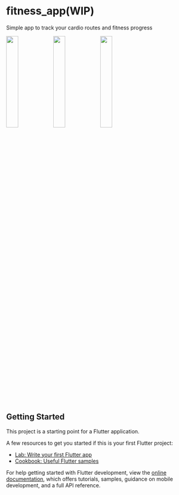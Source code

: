 # fitness_app(WIP)

Simple app to track your cardio routes and fitness progress

<img src="https://user-images.githubusercontent.com/23361087/233684921-eff99f31-9504-403a-ab35-b0a2a139c149.png" width=25% height=25%><img src="https://user-images.githubusercontent.com/23361087/233684494-54de76ba-bdd8-4781-bef5-13d6d758e04f.gif" width=25% height=25%><img src="https://user-images.githubusercontent.com/23361087/233647207-ab80ab67-367a-4db1-a1b9-316a30414669.png" width=25% height=25%>





## Getting Started

This project is a starting point for a Flutter application.

A few resources to get you started if this is your first Flutter project:

- [Lab: Write your first Flutter app](https://docs.flutter.dev/get-started/codelab)
- [Cookbook: Useful Flutter samples](https://docs.flutter.dev/cookbook)

For help getting started with Flutter development, view the
[online documentation](https://docs.flutter.dev/), which offers tutorials,
samples, guidance on mobile development, and a full API reference.
